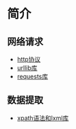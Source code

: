 # 简介
## 网络请求
* [http协议](网络请求/http协议.md)
* [urllib库](网络请求/urllib.md)
* [requests库](网络请求/requests.md)

## 数据提取
* [xpath语法和lxml库](数据提取/xpath语法和lxml库.md)